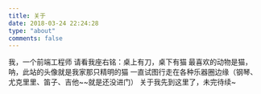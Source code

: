 ```yaml
---
title: 关于
date: 2018-03-24 22:24:28
type: "about"
comments: false
---
```



我，一个前端工程师
请看我座右铭：桌上有刀，桌下有猫
最喜欢的动物是猫，呐，此站的头像就是我家那只精明的猫
一直试图行走在各种乐器圈边缘（钢琴、尤克里里、笛子、吉他~~就是还没进门）
关于我先到这里了，未完待续~



